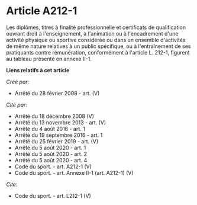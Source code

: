 # Article A212-1

Les diplômes, titres à finalité professionnelle et certificats de qualification ouvrant droit à l'enseignement, à l'animation
ou à l'encadrement d'une activité physique ou sportive considérée ou dans un ensemble d'activités de même nature relatives à
un public spécifique, ou à l'entraînement de ses pratiquants contre rémunération, conformément à l'article L. 212-1, figurent
au tableau présenté en annexe II-1.

**Liens relatifs à cet article**

_Créé par_:

  - Arrêté du 28 février 2008 - art. (V)

_Cité par_:

  - Arrêté du 18 décembre 2008 (V)
  - Arrêté du 13 novembre 2013 - art. (V)
  - Arrêté du 4 août 2016 - art. 1
  - Arrêté du 19 septembre 2016 - art. 1
  - Arrêté du 25 février 2019 - art. (V)
  - Arrêté du 5 août 2020 - art. 1
  - Arrêté du 5 août 2020 - art. 2
  - Arrêté du 5 août 2020 - art. 4
  - Code du sport. - art. A212-1 (V)
  - Code du sport. - art. Annexe II-1 (art. A212-1) (V)

_Cite_:

  - Code du sport. - art. L212-1 (V)
